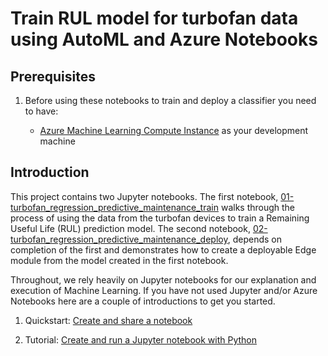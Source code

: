 # Train RUL model for turbofan data using AutoML and Azure Notebooks

## Prerequisites

1. Before using these notebooks to train and deploy a classifier you need to have:

   - [Azure Machine Learning Compute Instance](https://docs.microsoft.com/en-us/azure/machine-learning/concept-compute-instance) as your development machine

## Introduction

This project contains two Jupyter notebooks. The first notebook, [01-turbofan_regression_predictive_maintenance_train](./01-turbofan_regression_predictive_maintenance_train.ipynb) walks through the process of using the data from the turbofan devices to train a Remaining Useful Life (RUL) prediction model. The second notebook, [02-turbofan_regression_predictive_maintenance_deploy](./02-turbofan_regression_predictive_maintenance_deploy.ipynb), depends on completion of the first and demonstrates how to create a deployable Edge module from the model created in the first notebook.

Throughout, we rely heavily on Jupyter notebooks for our explanation and execution of Machine Learning. If you have not used Jupyter and/or Azure Notebooks here are a couple of introductions to get you started.

1. Quickstart:  [Create and share a notebook](https://docs.microsoft.com/en-us/azure/notebooks/quickstart-create-share-jupyter-notebook)

1. Tutorial: [Create and run a Jupyter notebook with Python](https://docs.microsoft.com/en-us/azure/notebooks/tutorial-create-run-jupyter-notebook)

